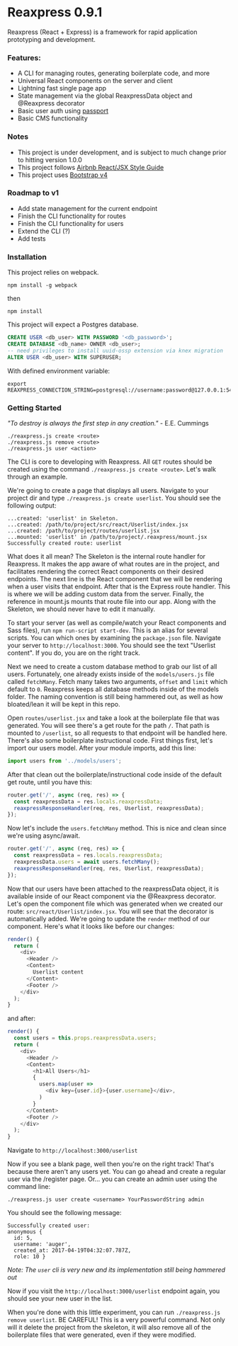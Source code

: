 # Reaxpress 0.9.1

Reaxpress (React + Express) is a framework for rapid application prototyping and development.

### Features:

- A CLI for managing routes, generating boilerplate code, and more
- Universal React components on the server and client
- Lightning fast single page app
- State management via the global ReaxpressData object and @Reaxpress decorator
- Basic user auth using [passport](http://passportjs.org/)
- Basic CMS functionality

### Notes

- This project is under development, and is subject to much change prior to hitting version 1.0.0
- This project follows [Airbnb React/JSX Style Guide](https://github.com/airbnb/javascript/tree/master/react)
- This project uses [Bootstrap v4](https://v4-alpha.getbootstrap.com/)

### Roadmap to v1

- Add state management for the current endpoint
- Finish the CLI functionality for routes
- Finish the CLI functionality for users
- Extend the CLI (?)
- Add tests

### Installation

This project relies on webpack.

```
npm install -g webpack
```

then

```
npm install
```

This project will expect a Postgres database.

```SQL
CREATE USER <db_user> WITH PASSWORD '<db_password>';
CREATE DATABASE <db_name> OWNER <db_user>;
-- need privileges to install uuid-ossp extension via knex migration
ALTER USER <db_user> WITH SUPERUSER;
```

With defined environment variable:

```
export REAXPRESS_CONNECTION_STRING=postgresql://username:password@127.0.0.1:5432/database
```

### Getting Started

*"To destroy is always the first step in any creation."* - E.E. Cummings

```
./reaxpress.js create <route>
./reaxpress.js remove <route>
./reaxpress.js user <action>
```

The CLI is core to developing with Reaxpress. All `GET` routes should be created using the command `./reaxpress.js create <route>`. Let's walk through an example.

We're going to create a page that displays all users. Navigate to your project dir and type `./reaxpress.js create userlist`. You should see the following output:

```
...created: 'userlist' in Skeleton.
...created: /path/to/project/src/react/Userlist/index.jsx
...created: /path/to/project/routes/userlist.jsx
...mounted: 'userlist' in /path/to/project/.reaxpress/mount.jsx
Successfully created route: userlist
```

What does it all mean? The Skeleton is the internal route handler for Reaxpress. It makes the app aware of what routes are in the project, and facilitates rendering the correct React components on their desired endpoints. The next line is the React component that we will be rendering when a user visits that endpoint. After that is the Express route handler. This is where we will be adding custom data from the server. Finally, the reference in mount.js mounts that route file into our app. Along with the Skeleton, we should never have to edit it manually.

To start your server (as well as compile/watch your React components and Sass files), run `npm run-script start-dev`. This is an alias for several scripts. You can which ones by examining the `package.json` file. Navigate your server to `http://localhost:3000`. You should see the text "Userlist content". If you do, you are on the right track.

Next we need to create a custom database method to grab our list of all users. Fortunately, one already exists inside of the `models/users.js` file called `fetchMany`. Fetch many takes two arguments, `offset` and `limit` which default to `0`. Reaxpress keeps all database methods inside of the models folder. The naming convention is still being hammered out, as well as how bloated/lean it will be kept in this repo.

Open `routes/userlist.jsx` and take a look at the boilerplate file that was generated. You will see there's a get route for the path `/`. That path is mounted to `/userlist`, so all requests to that endpoint will be handled here. There's also some boilerplate instructional code. First things first, let's import our users model. After your module imports, add this line:

```javascript
import users from '../models/users';
```

After that clean out the boilerplate/instructional code inside of the default get route, until you have this:

```javascript
router.get('/', async (req, res) => {
  const reaxpressData = res.locals.reaxpressData;
  reaxpressResponseHandler(req, res, Userlist, reaxpressData);
});
```

Now let's include the `users.fetchMany` method. This is nice and clean since we're using async/await.

```javascript
router.get('/', async (req, res) => {
  const reaxpressData = res.locals.reaxpressData;
  reaxpressData.users = await users.fetchMany();
  reaxpressResponseHandler(req, res, Userlist, reaxpressData);
});
```

Now that our users have been attached to the reaxpressData object, it is available inside of our React component via the @Reaxpress decorator. Let's open the component file which was generated when we created our route: `src/react/Userlist/index.jsx`. You will see that the decorator is automatically added. We're going to update the `render` method of our component. Here's what it looks like before our changes:

```javascript
render() {
  return (
    <div>
      <Header />
      <Content>
        Userlist content
      </Content>
      <Footer />
    </div>
  );
}
```

and after:

```javascript
render() {
  const users = this.props.reaxpressData.users;
  return (
    <div>
      <Header />
      <Content>
        <h1>All Users</h1>
        {
          users.map(user =>
            <div key={user.id}>{user.username}</div>,
          )
        }
      </Content>
      <Footer />
    </div>
  );
}
```

Navigate to `http://localhost:3000/userlist`

Now if you see a blank page, well then you're on the right track! That's because there aren't any users yet. You can go ahead and create a regular user via the /register page. Or... you can create an admin user using the command line:

```
./reaxpress.js user create <username> YourPasswordString admin
```

You should see the following message:

```
Successfully created user:
anonymous {
  id: 5,
  username: 'auger',
  created_at: 2017-04-19T04:32:07.787Z,
  role: 10 }
```

*Note: The `user` cli is very new and its implementation still being hammered out*

Now if you visit the `http://localhost:3000/userlist` endpoint again, you should see your new user in the list.

When you're done with this little experiment, you can run `./reaxpress.js remove userlist`. BE CAREFUL! This is a very powerful command. Not only will it delete the project from the skeleton, it will also remove all of the boilerplate files that were generated, even if they were modified.
